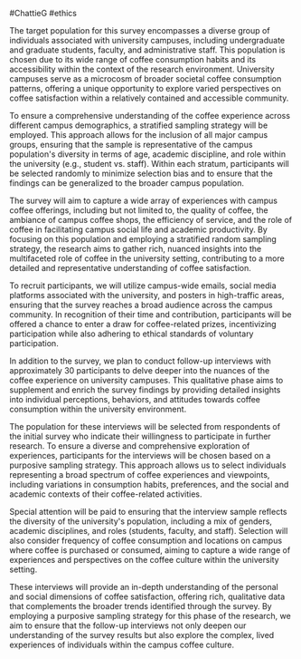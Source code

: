 #ChattieG 
#ethics 

The target population for this survey encompasses a diverse group of individuals associated with university campuses, including undergraduate and graduate students, faculty, and administrative staff. This population is chosen due to its wide range of coffee consumption habits and its accessibility within the context of the research environment. University campuses serve as a microcosm of broader societal coffee consumption patterns, offering a unique opportunity to explore varied perspectives on coffee satisfaction within a relatively contained and accessible community.

To ensure a comprehensive understanding of the coffee experience across different campus demographics, a stratified sampling strategy will be employed. This approach allows for the inclusion of all major campus groups, ensuring that the sample is representative of the campus population's diversity in terms of age, academic discipline, and role within the university (e.g., student vs. staff). Within each stratum, participants will be selected randomly to minimize selection bias and to ensure that the findings can be generalized to the broader campus population.

The survey will aim to capture a wide array of experiences with campus coffee offerings, including but not limited to, the quality of coffee, the ambiance of campus coffee shops, the efficiency of service, and the role of coffee in facilitating campus social life and academic productivity. By focusing on this population and employing a stratified random sampling strategy, the research aims to gather rich, nuanced insights into the multifaceted role of coffee in the university setting, contributing to a more detailed and representative understanding of coffee satisfaction.

To recruit participants, we will utilize campus-wide emails, social media platforms associated with the university, and posters in high-traffic areas, ensuring that the survey reaches a broad audience across the campus community. In recognition of their time and contribution, participants will be offered a chance to enter a draw for coffee-related prizes, incentivizing participation while also adhering to ethical standards of voluntary participation.

In addition to the survey, we plan to conduct follow-up interviews with approximately 30 participants to delve deeper into the nuances of the coffee experience on university campuses. This qualitative phase aims to supplement and enrich the survey findings by providing detailed insights into individual perceptions, behaviors, and attitudes towards coffee consumption within the university environment.

The population for these interviews will be selected from respondents of the initial survey who indicate their willingness to participate in further research. To ensure a diverse and comprehensive exploration of experiences, participants for the interviews will be chosen based on a purposive sampling strategy. This approach allows us to select individuals representing a broad spectrum of coffee experiences and viewpoints, including variations in consumption habits, preferences, and the social and academic contexts of their coffee-related activities.

Special attention will be paid to ensuring that the interview sample reflects the diversity of the university's population, including a mix of genders, academic disciplines, and roles (students, faculty, and staff). Selection will also consider frequency of coffee consumption and locations on campus where coffee is purchased or consumed, aiming to capture a wide range of experiences and perspectives on the coffee culture within the university setting.

These interviews will provide an in-depth understanding of the personal and social dimensions of coffee satisfaction, offering rich, qualitative data that complements the broader trends identified through the survey. By employing a purposive sampling strategy for this phase of the research, we aim to ensure that the follow-up interviews not only deepen our understanding of the survey results but also explore the complex, lived experiences of individuals within the campus coffee culture.